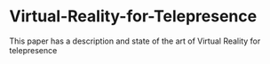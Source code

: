 # Virtual-Reality-for-Telepresence
This paper has a description and state of the art of Virtual Reality for telepresence
